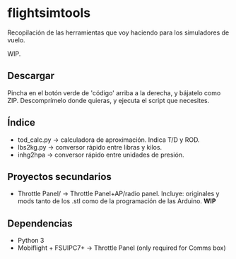 # flightsimtools
Recopilación de las herramientas que voy haciendo para los simuladores de vuelo.

WIP.

## Descargar
Pincha en el botón verde de 'código' arriba a la derecha, y bájatelo como ZIP. Descomprímelo donde quieras, y ejecuta el script que necesites.

## Índice
 * tod_calc.py -> calculadora de aproximación. Indica T/D y ROD.
 * lbs2kg.py -> conversor rápido entre libras y kilos.
 * inhg2hpa -> conversor rápido entre unidades de presión.
 
## Proyectos secundarios
 * Throttle Panel/ -> Throttle Panel+AP/radio panel. Incluye: originales y mods tanto de los .stl como de la programación de las Arduino. **WIP**

## Dependencias
 * Python 3
 * Mobiflight + FSUIPC7+ -> Throttle Panel (only required for Comms box)
